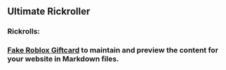## Ultimate Rickroller
### Rickrolls:
### [Fake Roblox Giftcard](https://github.com/Axelanse/Ultimate-Rickroller/edit/gh-pages/index.md) to maintain and preview the content for your website in Markdown files.

